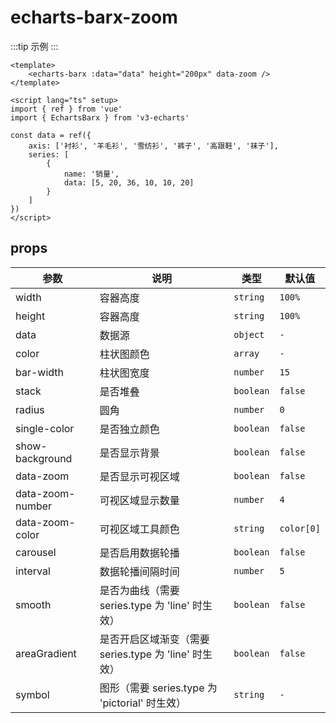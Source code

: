<script lang="ts" setup>
import EchartsBarxZoom from '@/echarts/barx/echarts-barx-zoom.vue'
</script>

# echarts-barx-zoom

:::tip 示例
<echarts-barx-zoom />
:::

```vue
<template>
    <echarts-barx :data="data" height="200px" data-zoom />
</template>

<script lang="ts" setup>
import { ref } from 'vue'
import { EchartsBarx } from 'v3-echarts'

const data = ref({
    axis: ['衬衫', '羊毛衫', '雪纺衫', '裤子', '高跟鞋', '袜子'],
    series: [
        {
            name: '销量',
            data: [5, 20, 36, 10, 10, 20]
        }
    ]
})
</script>
```

## props

| 参数             | 说明                                                  | 类型      | 默认值     |
| ---------------- | ----------------------------------------------------- | --------- | ---------- |
| width            | 容器高度                                              | `string`  | `100%`     |
| height           | 容器高度                                              | `string`  | `100%`     |
| data             | 数据源                                                | `object`  | `-`        |
| color            | 柱状图颜色                                            | `array`   | `-`        |
| bar-width        | 柱状图宽度                                            | `number`  | `15`       |
| stack            | 是否堆叠                                              | `boolean` | `false`    |
| radius           | 圆角                                                  | `number`  | `0`        |
| single-color     | 是否独立颜色                                          | `boolean` | `false`    |
| show-background  | 是否显示背景                                          | `boolean` | `false`    |
| data-zoom        | 是否显示可视区域                                      | `boolean` | `false`    |
| data-zoom-number | 可视区域显示数量                                      | `number`  | `4`        |
| data-zoom-color  | 可视区域工具颜色                                      | `string`  | `color[0]` |
| carousel         | 是否启用数据轮播                                      | `boolean` | `false`    |
| interval         | 数据轮播间隔时间                                      | `number`  | `5`        |
| smooth           | 是否为曲线（需要 series.type 为 'line' 时生效）       | `boolean` | `false`    |
| areaGradient     | 是否开启区域渐变（需要 series.type 为 'line' 时生效） | `boolean` | `false`    |
| symbol           | 图形（需要 series.type 为 'pictorial' 时生效）        | `string`  | `-`        |
